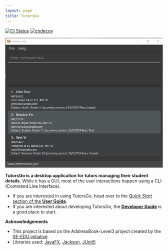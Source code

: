```yaml
---
layout: page
title: TutorsGo
---
```


[![CI Status](https://github.com/AY2324S2-CS2103-F15-2/tp/workflows/Java%20CI/badge.svg)](https://github.com/AY2324S2-CS2103-F15-2/tp/actions)
[![codecov](https://codecov.io/gh/AY2324S2-CS2103-F15-2/tp/branch/master/graph/badge.svg)](https://codecov.io/gh/AY2324S2-CS2103-F15-2/tp)

![Ui](images/Ui.png)

**TutorsGo is a desktop application for tutors managing their student details.** While it has a GUI, most of the user interactions happen using a CLI (Command Line Interface).

* If you are interested in using TutorsGo, head over to the [_Quick Start_ section of the **User Guide**](UserGuide.html#quick-start).
* If you are interested about developing TutorsGo, the [**Developer Guide**](DeveloperGuide.html) is a good place to start.


**Acknowledgements**

* This project is based on the AddressBook-Level3 project created by the [SE-EDU initiative](https://se-education.org).
* Libraries used: [JavaFX](https://openjfx.io/), [Jackson](https://github.com/FasterXML/jackson), [JUnit5](https://github.com/junit-team/junit5)
